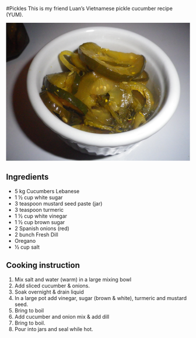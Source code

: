 #Pickles
This is my friend Luan’s Vietnamese pickle cucumber recipe (YUM).

![Pickles](images/pickles.jpg)

## Ingredients
- 5 kg Cucumbers Lebanese
- 1 ½ cup white sugar
- 3 teaspoon mustard seed paste (jar)
- 3 teaspoon turmeric
- 1 ½ cup white vinegar
- 1 ½ cup brown sugar
- 2 Spanish onions (red)
- 2 bunch Fresh Dill
- Oregano
- ½ cup salt

## Cooking instruction
1. Mix salt and water (warm) in a large mixing bowl
1. Add sliced cucumber & onions.
1. Soak overnight & drain liquid
1. In a large pot add vinegar, sugar (brown & white), turmeric and mustard seed.
1. Bring to boil
1. Add cucumber and onion mix & add dill
1. Bring to boil.
1. Pour into jars and seal while hot.


